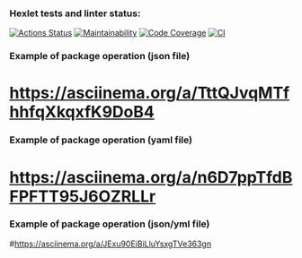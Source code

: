 ### Hexlet tests and linter status:
[![Actions Status](https://github.com/bebcor/python-project-50/actions/workflows/hexlet-check.yml/badge.svg)](https://github.com/bebcor/python-project-50/actions)
[![Maintainability](https://qlty.sh/badges/38b9f699-ca00-4ef2-beca-18bc8571c311/maintainability.svg)](https://qlty.sh/gh/bebcor/projects/python-project-50)
[![Code Coverage](https://qlty.sh/badges/38b9f699-ca00-4ef2-beca-18bc8571c311/test_coverage.svg)](https://qlty.sh/gh/bebcor/projects/python-project-50)
[![CI](https://github.com/bebcor/python-project-50/actions/workflows/pyci.yml/badge.svg)](https://github.com/bebcor/python-project-50/actions)


### Example of package operation (json file)

# https://asciinema.org/a/TttQJvqMTfhhfqXkqxfK9DoB4



### Example of package operation (yaml file)
# https://asciinema.org/a/n6D7ppTfdBFPFTT95J6OZRLLr



### Example of package operation (json/yml file)
#https://asciinema.org/a/JExu90EiBiLluYsxgTVe363gn
